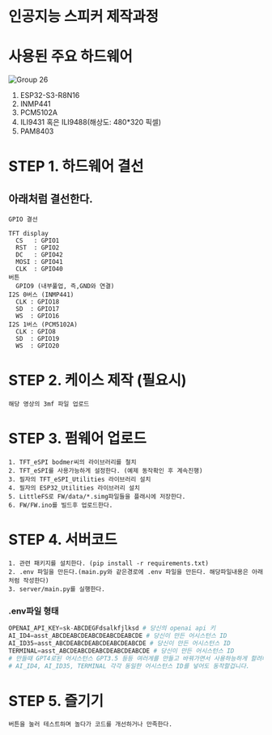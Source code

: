 # 인공지능 스피커 제작과정

# 사용된 주요 하드웨어

![Group 26](https://github.com/AtticElectronics/Youtube/assets/128982852/52b3849c-c727-455a-9a2d-ecd4cb4bcaa0)
1. ESP32-S3-R8N16
2. INMP441 
3. PCM5102A
4. ILI9431 혹은 ILI9488(해상도: 480*320 픽셀)
5. PAM8403
 


# STEP 1. 하드웨어 결선
## 아래처럼 결선한다.
```
GPIO 결선

TFT display
  CS   : GPIO1
  RST  : GPIO2
  DC   : GPIO42
  MOSI : GPIO41
  CLK  : GPIO40
버튼
  GPIO9 (내부풀업, 즉,GND와 연결)
I2S 0버스 (INMP441)
  CLK : GPIO18
  SD  : GPIO17
  WS  : GPIO16
I2S 1버스 (PCM5102A)
  CLK : GPIO8
  SD  : GPIO19
  WS  : GPIO20
```

# STEP 2. 케이스 제작 (필요시)
```
해당 영상의 3mf 파일 업로드 
```

# STEP 3. 펌웨어 업로드
```
1. TFT_eSPI bodmer씨의 라이브러리를 철치
2. TFT_eSPI를 사용가능하게 설정한다. (예제 동작확인 후 계속진행)
3. 필자의 TFT_eSPI_Utilities 라이브러리 설치
4. 필자의 ESP32_Utilities 라이브러리 설치
5. LittleFS로 FW/data/*.simg파일들을 플래시에 저장한다.
6. FW/FW.ino를 빌드후 업로드한다.
```

# STEP 4. 서버코드
```
1. 관련 패키지를 설치한다. (pip install -r requirements.txt)
2. .env 파일을 만든다.(main.py와 같은경로에 .env 파일을 만든다. 해당파일내용은 아래처럼 작성한다)
3. server/main.py를 실행한다. 
```

### .env파일 형태
```python
OPENAI_API_KEY=sk-ABCDEGFdsalkfjlksd # 당신의 openai api 키
AI_ID4=asst_ABCDEABCDEABCDEABCDEABCDE # 당신이 만든 어시스턴스 ID
AI_ID35=asst_ABCDEABCDEABCDEABCDEABCDE # 당신이 만든 어시스턴스 ID
TERMINAL=asst_ABCDEABCDEABCDEABCDEABCDE # 당신이 만든 어시스턴스 ID
# 만들때 GPT4로된 어시스턴스 GPT3.5 등등 여러게를 만들고 바꿔가면서 사용하능하게 할려다 3개를 만들었는데
# AI_ID4, AI_ID35, TERMINAL 각각 동일한 어시스턴스 ID를 넣어도 동작할겁니다.
```

# STEP 5. 즐기기
```
버튼을 눌러 테스트하며 놀다가 코드를 개선하거나 만족한다.
```


